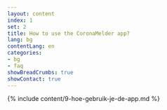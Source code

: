 ```yaml
---
layout: content
index: 1
set: 2
title: How to use the CoronaMelder app?
lang: bg
contentLang: en
categories:
- bg
- faq
showBreadCrumbs: true
showContact: true
---
```

{% include content/9-hoe-gebruik-je-de-app.md %}
